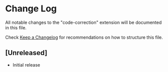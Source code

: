 # Change Log

All notable changes to the "code-correction" extension will be documented in this file.

Check [Keep a Changelog](http://keepachangelog.com/) for recommendations on how to structure this file.

## [Unreleased]

- Initial release